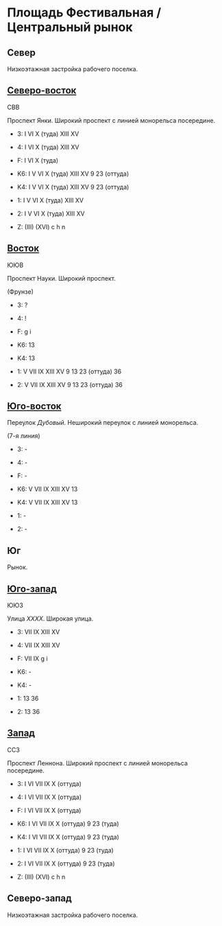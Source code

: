 # Площадь Фестивальная / Центральный рынок

## Север

Низкоэтажная застройка рабочего поселка.

## [Северо-восток](./10592097.md)

СВВ

Проспект Янки.
Широкий проспект с линией монорельса посередине.

* 3:    I   VI  X (туда)    XIII    XV
* 4:    I   VI  X (туда)    XIII    XV
* F:    I   VI  X (туда)

* K6:   I   V   VI  X (туда)    XIII    XV
        9   23 (оттуда)
* K4:   I   V   VI  X (туда)    XIII    XV
        9   23 (оттуда)
* 1:    I   V   VI  X (туда)    XIII    XV
* 2:    I   V   VI  X (туда)    XIII    XV

* Z:    (III)   (XVI)
        c   h   n

## [Восток](./10590100.md)

ЮЮВ

Проспект Науки.
Широкий проспект.

(Фрунзе)

* 3:    ?
* 4:    !
* F:    g   i

* K6:   13
* K4:   13
* 1:    V   VII IX  XIII    XV
        9   13  23 (оттуда) 36
* 2:    V   VII IX  XIII    XV
        9   13  23 (оттуда) 36

## [Юго-восток](./10595110.md)

Переулок *Дубовый*.
Неширокий переулок с линией монорельса.

(7-я линия)

* 3:    -
* 4:    -
* F:    -

* K6:   V   VII IX  XIII    XV
        13
* K4:   V   VII IX  XIII    XV
        13
* 1:    -
* 2:    -

## Юг

Рынок.

## [Юго-запад](./10570120.md)

ЮЮЗ

Улица *ХХХХ*.
Широкая улица.

* 3:    VII IX  XIII    XV
* 4:    VII IX  XIII    XV
* F:    VII IX
        g   i

* K6:   -
* K4:   -
* 1:    13  36
* 2:    13  36

## [Запад](./10580100.md)

ССЗ

Проспект Леннона.
Широкий проспект с линией монорельса посередине.

* 3:    I   VI  VII IX  X (оттуда)
* 4:    I   VI  VII IX  X (оттуда)
* F:    I   VI  VII IX  X (оттуда)

* K6:   I   VI  VII IX  X (оттуда)
        9   23 (туда)
* K4:   I   VI  VII IX  X (оттуда)
        9   23 (туда)
* 1:    I   VI  VII IX  X (оттуда)
        9   23 (туда)
* 2:    I   VI  VII IX  X (оттуда)
        9   23 (туда)

* Z:    (III)   (XVI)
        c   h   n

## Северо-запад

Низкоэтажная застройка рабочего поселка.
